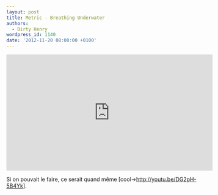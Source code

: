 ```yaml
---
layout: post
title: Metric - Breathing Underwater
authors:
  - Dirty Henry
wordpress_id: 1140
date: '2012-11-20 08:00:00 +0100'
---
```

<iframe width="540" height="304" src="http://www.youtube.com/embed/PZuLsz4yPPM" frameborder="0" allowfullscreen></iframe>

Si on pouvait le faire, ce serait quand même [cool->http://youtu.be/DG2pH-5B4Yk].
